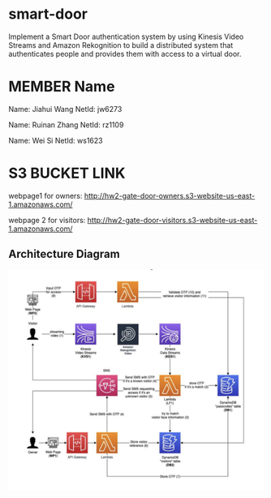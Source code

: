 # smart-door
Implement a Smart Door authentication system by using Kinesis Video Streams and Amazon Rekognition to build a
distributed system that authenticates people and provides them with access to a virtual
door.


# MEMBER Name
Name: Jiahui Wang NetId: jw6273

Name: Ruinan Zhang NetId: rz1109

Name: Wei Si NetId: ws1623

# S3 BUCKET LINK
webpage1 for owners:
http://hw2-gate-door-owners.s3-website-us-east-1.amazonaws.com/


webpage 2 for visitors:
http://hw2-gate-door-visitors.s3-website-us-east-1.amazonaws.com/


## Architecture Diagram ##

![](https://github.com/siwei6525/AWS_smart_door/blob/master/Architecture%20Diagram.png)




